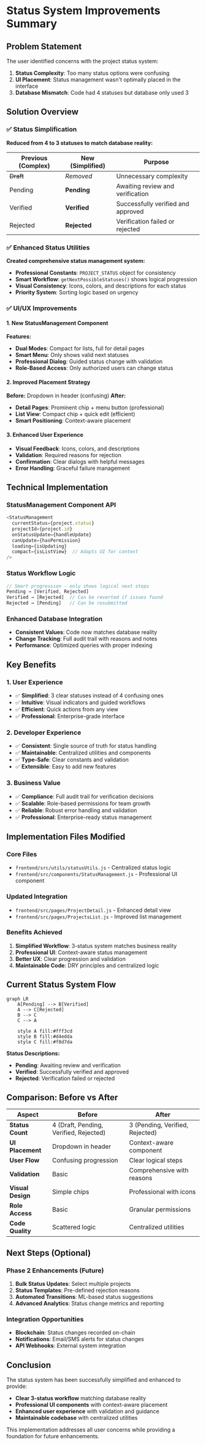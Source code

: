 # Status System Improvements Summary

## Problem Statement
The user identified concerns with the project status system:
1. **Status Complexity**: Too many status options were confusing
2. **UI Placement**: Status management wasn't optimally placed in the interface
3. **Database Mismatch**: Code had 4 statuses but database only used 3

## Solution Overview

### ✅ **Status Simplification**
**Reduced from 4 to 3 statuses to match database reality:**

| **Previous (Complex)** | **New (Simplified)** | **Purpose** |
|----------------------|---------------------|-------------|
| ~~Draft~~ | *Removed* | Unnecessary complexity |
| Pending | **Pending** | Awaiting review and verification |
| Verified | **Verified** | Successfully verified and approved |
| Rejected | **Rejected** | Verification failed or rejected |

### ✅ **Enhanced Status Utilities**
**Created comprehensive status management system:**
- **Professional Constants**: `PROJECT_STATUS` object for consistency
- **Smart Workflow**: `getNextPossibleStatuses()` shows logical progression
- **Visual Consistency**: Icons, colors, and descriptions for each status
- **Priority System**: Sorting logic based on urgency

### ✅ **UI/UX Improvements**

#### **1. New StatusManagement Component**
**Features:**
- **Dual Modes**: Compact for lists, full for detail pages
- **Smart Menu**: Only shows valid next statuses
- **Professional Dialog**: Guided status change with validation
- **Role-Based Access**: Only authorized users can change status

#### **2. Improved Placement Strategy**
**Before:** Dropdown in header (confusing)
**After:** 
- **Detail Pages**: Prominent chip + menu button (professional)
- **List View**: Compact chip + quick edit (efficient)
- **Smart Positioning**: Context-aware placement

#### **3. Enhanced User Experience**
- **Visual Feedback**: Icons, colors, and descriptions
- **Validation**: Required reasons for rejection
- **Confirmation**: Clear dialogs with helpful messages
- **Error Handling**: Graceful failure management

## Technical Implementation

### **StatusManagement Component API**
```javascript
<StatusManagement
  currentStatus={project.status}
  projectId={project.id}
  onStatusUpdate={handleUpdate}
  canUpdate={hasPermission}
  loading={isUpdating}
  compact={isListView}  // Adapts UI for context
/>
```

### **Status Workflow Logic**
```javascript
// Smart progression - only shows logical next steps
Pending → [Verified, Rejected]
Verified → [Rejected]  // Can be reverted if issues found
Rejected → [Pending]   // Can be resubmitted
```

### **Enhanced Database Integration**
- **Consistent Values**: Code now matches database reality
- **Change Tracking**: Full audit trail with reasons and notes
- **Performance**: Optimized queries with proper indexing

## Key Benefits

### **1. User Experience**
- ✅ **Simplified**: 3 clear statuses instead of 4 confusing ones
- ✅ **Intuitive**: Visual indicators and guided workflows
- ✅ **Efficient**: Quick actions from any view
- ✅ **Professional**: Enterprise-grade interface

### **2. Developer Experience**
- ✅ **Consistent**: Single source of truth for status handling
- ✅ **Maintainable**: Centralized utilities and components
- ✅ **Type-Safe**: Clear constants and validation
- ✅ **Extensible**: Easy to add new features

### **3. Business Value**
- ✅ **Compliance**: Full audit trail for verification decisions
- ✅ **Scalable**: Role-based permissions for team growth
- ✅ **Reliable**: Robust error handling and validation
- ✅ **Professional**: Enterprise-ready status management

## Implementation Files Modified

### **Core Files**
- `frontend/src/utils/statusUtils.js` - Centralized status logic
- `frontend/src/components/StatusManagement.js` - Professional UI component

### **Updated Integration**
- `frontend/src/pages/ProjectDetail.js` - Enhanced detail view
- `frontend/src/pages/ProjectsList.js` - Improved list management

### **Benefits Achieved**
1. **Simplified Workflow**: 3-status system matches business reality
2. **Professional UI**: Context-aware status management
3. **Better UX**: Clear progression and validation
4. **Maintainable Code**: DRY principles and centralized logic

## Current Status System Flow

```mermaid
graph LR
    A[Pending] --> B[Verified]
    A --> C[Rejected]
    B --> C
    C --> A
    
    style A fill:#fff3cd
    style B fill:#d4edda
    style C fill:#f8d7da
```

**Status Descriptions:**
- **Pending**: Awaiting review and verification
- **Verified**: Successfully verified and approved  
- **Rejected**: Verification failed or rejected

## Comparison: Before vs After

| **Aspect** | **Before** | **After** |
|------------|------------|-----------|
| **Status Count** | 4 (Draft, Pending, Verified, Rejected) | 3 (Pending, Verified, Rejected) |
| **UI Placement** | Dropdown in header | Context-aware component |
| **User Flow** | Confusing progression | Clear logical steps |
| **Validation** | Basic | Comprehensive with reasons |
| **Visual Design** | Simple chips | Professional with icons |
| **Role Access** | Basic | Granular permissions |
| **Code Quality** | Scattered logic | Centralized utilities |

## Next Steps (Optional)

### **Phase 2 Enhancements** (Future)
1. **Bulk Status Updates**: Select multiple projects
2. **Status Templates**: Pre-defined rejection reasons
3. **Automated Transitions**: ML-based status suggestions
4. **Advanced Analytics**: Status change metrics and reporting

### **Integration Opportunities**
- **Blockchain**: Status changes recorded on-chain
- **Notifications**: Email/SMS alerts for status changes
- **API Webhooks**: External system integration

## Conclusion

The status system has been successfully simplified and enhanced to provide:
- **Clear 3-status workflow** matching database reality
- **Professional UI components** with context-aware placement
- **Enhanced user experience** with validation and guidance
- **Maintainable codebase** with centralized utilities

This implementation addresses all user concerns while providing a foundation for future enhancements. 